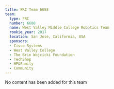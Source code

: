 ```yaml
---
title: FRC Team 6688
team:
  type: FRC
  number: 6688
  name: West Valley Middle College Robotics Team
  rookie_year: 2017
  location: San Jose, California, USA
  sponsors:
  - Cisco Systems
  - West Valley College
  - The Brin Wojcicki Foundation
  - TechShop
  - HP&Family
  - Community
---
```


No content has been added for this team